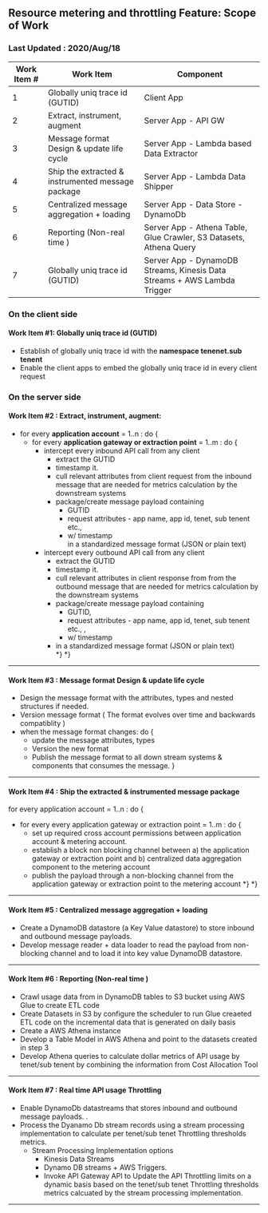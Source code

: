 ## Resource metering and throttling Feature: Scope of Work

### Last Updated : 2020/Aug/18

Work Item # | Work Item  | Component
------------ | -------------|-------------
1| Globally uniq trace id (GUTID) | Client App
2| Extract, instrument, augment | Server App - API GW
3| Message format Design & update life cycle  | Server App - Lambda based Data Extractor
4| Ship the extracted & instrumented message package  | Server App - Lambda Data Shipper
5| Centralized message aggregation   + loading | Server App - Data Store - DynamoDb
6| Reporting (Non-real time )  | Server App - Athena Table, Glue Crawler, S3 Datasets, Athena Query 
7| Globally uniq trace id (GUTID) | Server App - DynamoDB Streams, Kinesis Data Streams + AWS Lambda Trigger



### On the client side 
#### Work Item #1: Globally uniq trace id (GUTID)
 - Establish of globally uniq trace id  with the **namespace tenenet.sub tenent**
 - Enable the client apps to embed the globally uniq trace id  in every client request

### On the server side 

#### Work Item #2 :  Extract, instrument, augment:
- for every __application account__ = 1..n  : do {
    - for every __application gateway or extraction point__ = 1..m  : do {
        - intercept every inbound API call from any client
          - extract the GUTID
          - timestamp it. 
          - cull relevant attributes from client request from the inbound message that are needed for metrics calculation by the downstream systems
          - package/create message payload containing 
            - GUTID
            - request attributes - app name, app id, tenet, sub tenent etc.,  
            - w/ timestamp  
          in a standardized message format (JSON or plain text)
       - intercept every outbound API call from any client
           - extract the GUTID 
            - timestamp it. 
            - cull relevant attributes in client response from from the outbound message that are needed for metrics calculation by the downstream systems
            - package/create message payload containing 
              - GUTID, 
              - request attributes - app name, app id, tenet, sub tenent etc., , 
              - w/ timestamp 
            - in a standardized message format (JSON or plain text)    
  \*}
\*}
  
___
#### Work Item #3 :  Message format Design & update life cycle 
- Design the message format with the attributes, types and nested structures if needed.
- Version message format ( The format evolves over time  and backwards compatiblity )
- when the message format changes: do  {
  - update the message attributes, types 
  - Version the new format
  - Publish the message format to all down stream systems & components that consumes the message.
}            
___
#### Work Item #4 : Ship the extracted & instrumented message package 
for every application account = 1..n : do  {
  - for every every application gateway or extraction point = 1..m : do {
    - set up required cross account permissions between application account & metering account. 
    - establish a block non blocking channel between a) the application gateway or extraction point and b) centralized data aggregation component to the metering account
    - publish the payload through a non-blocking channel from the application gateway or extraction point to the metering account 
  \*}
\*}
___
#### Work Item #5 :  Centralized message aggregation   + loading      
- Create a DynamoDB datastore (a Key Value datastore)  to store inbound and outbound message payloads. 
- Develop message reader + data loader to read the payload from non-blocking channel and to load it into key value DynamoDB datastore. 
___
#### Work Item #6 : Reporting (Non-real time ) 
- Crawl usage data from in DynamoDB tables to S3 bucket using AWS Glue to create ETL code 
- Create Datasets in S3 by configure the scheduler to run Glue creaeted ETL code on the incremental data that is generated on daily basis
- Create a AWS Athena instance 
- Develop a Table Model in AWS Athena and point to the datasets created in step 3 
- Develop Athena queries to calculate dollar metrics of API usage by tenet/sub tenent by combining the information from Cost Allocation Tool
___        
#### Work Item #7 : Real time API usage Throttling
- Enable DynamoDb datastreams that stores inbound and outbound message payloads. . 
- Process the Dyanamo Db stream records using a stream processing implementation to calculate per tenet/sub tenet Throttling thresholds metrics.
  - Stream Processing Implementation options
    - Kinesis Data Streams 
    - Dynamo DB streams + AWS Triggers.
    - Invoke API Gateway API to Update the API Throttling limits on a dynamic basis based on the tenet/sub tenet Throttling thresholds metrics calcuated by the stream processing implementation.
___
